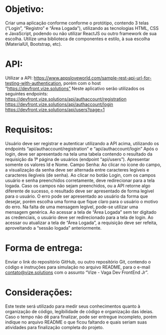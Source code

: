 # Objetivo:
Criar uma aplicação conforme conforme o protótipo, contendo 3 telas (“Login”, “Registro” e “Área Logada”), utilizando as tecnologias HTML, CSS e JavaScript, podendo ou não utilizar ReactJS ou outro framework de sua escolha.
Utilize uma biblioteca de componentes e estilo, à sua escolha (MaterialUI, Bootstrap, etc).

# API:
Utilizar a API: https://www.appsloveworld.com/sample-rest-api-url-for-testing-with-authentication, porém com o host “https://devfront.vize.solutions”
Neste aplicativo serão utilizados os seguintes endpoints:
https://devfront.vize.solutions/api/authaccount/registration
https://devfront.vize.solutions/api/authaccount/login
https://devfront.vize.solutions/api/users?page=1

# Requisitos:
Usuário deve ser registrar e autenticar utilizando a API acima, utilizando os endpoints “api/authaccount/registration” e “api/authaccount/login”
Após o login, deve ser apresentado na tela uma tabela contendo o resultado da requisição da 1ª página de usuários (endpoint “api/users”). Apresentar somente os valores Id e Nome.
Campo Senha: Ao clicar no ícone do campo, a visualização da senha deve ser alternada entre caracteres legíveis e caracteres ilegíveis (de senha).
Ao clicar no botão Login, com os campos usuário e senha preenchidos corretamente, deve redirecionar para a tela logada. Caso os campos não sejam preenchidos, ou a API retorne algo diferente de sucesso, o resultado deve ser apresentado de forma legível para o usuário.
O erro pode ser apresentado ao usuário da forma que desejar, porém escolha uma forma que fique claro para o usuário o motivo do erro. Na falta de uma mensagem legível, pode-se utilizar uma mensagem genérica.
Ao acessar a tela de “Área Logada” sem ter digitado as credenciais, o usuário deve ser redirecionado para a tela de login.
Ao acessar ou atualizar a tela de “Área Logada”, a requisição deve ser refeita, aproveitando a “sessão logada” anteriormente.

# Forma de entrega:
Enviar o link do repositório GitHub, ou outro repositório Git, contendo o código e instruções para simulação no arquivo README, para o e-mail contato@vize.solutions com o assunto “Vize - Vaga Dev FrontEnd Jr”.

# Considerações:
Este teste será utilizado para medir seus conhecimentos quanto à organização de código, legibilidade de código e organização das ideias.
Caso o tempo não dê para finalizar, pode ser entregue incompleto, porém indique no arquivo README o que ficou faltando e quais seriam suas atividades para finalização completa do projeto.